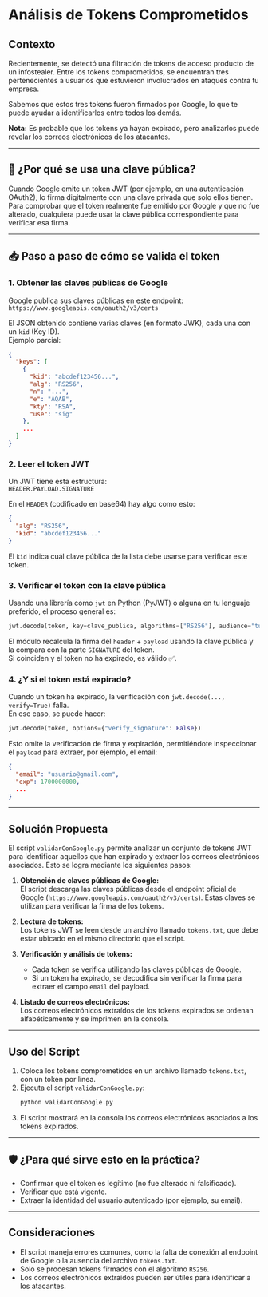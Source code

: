 # Análisis de Tokens Comprometidos

## Contexto

Recientemente, se detectó una filtración de tokens de acceso producto de un infostealer. Entre los tokens comprometidos, se encuentran tres pertenecientes a usuarios que estuvieron involucrados en ataques contra tu empresa.

Sabemos que estos tres tokens fueron firmados por Google, lo que te puede ayudar a identificarlos entre todos los demás.

**Nota:** Es probable que los tokens ya hayan expirado, pero analizarlos puede revelar los correos electrónicos de los atacantes.

---

## 🔐 ¿Por qué se usa una clave pública?

Cuando Google emite un token JWT (por ejemplo, en una autenticación OAuth2), lo firma digitalmente con una clave privada que solo ellos tienen.  
Para comprobar que el token realmente fue emitido por Google y que no fue alterado, cualquiera puede usar la clave pública correspondiente para verificar esa firma.

---

## 📥 Paso a paso de cómo se valida el token

### 1. Obtener las claves públicas de Google

Google publica sus claves públicas en este endpoint:  
`https://www.googleapis.com/oauth2/v3/certs`

El JSON obtenido contiene varias claves (en formato JWK), cada una con un `kid` (Key ID).  
Ejemplo parcial:

```json
{
  "keys": [
    {
      "kid": "abcdef123456...",
      "alg": "RS256",
      "n": "...",
      "e": "AQAB",
      "kty": "RSA",
      "use": "sig"
    },
    ...
  ]
}
```

### 2. Leer el token JWT

Un JWT tiene esta estructura:  
`HEADER.PAYLOAD.SIGNATURE`

En el `HEADER` (codificado en base64) hay algo como esto:

```json
{
  "alg": "RS256",
  "kid": "abcdef123456..."
}
```

El `kid` indica cuál clave pública de la lista debe usarse para verificar este token.

### 3. Verificar el token con la clave pública

Usando una librería como `jwt` en Python (PyJWT) o alguna en tu lenguaje preferido, el proceso general es:

```python
jwt.decode(token, key=clave_publica, algorithms=["RS256"], audience="tu_client_id")
```

El módulo recalcula la firma del `header` + `payload` usando la clave pública y la compara con la parte `SIGNATURE` del token.  
Si coinciden y el token no ha expirado, es válido ✅.

### 4. ¿Y si el token está expirado?

Cuando un token ha expirado, la verificación con `jwt.decode(..., verify=True)` falla.  
En ese caso, se puede hacer:

```python
jwt.decode(token, options={"verify_signature": False})
```

Esto omite la verificación de firma y expiración, permitiéndote inspeccionar el `payload` para extraer, por ejemplo, el email:

```json
{
  "email": "usuario@gmail.com",
  "exp": 1700000000,
  ...
}
```

---

## Solución Propuesta

El script `validarConGoogle.py` permite analizar un conjunto de tokens JWT para identificar aquellos que han expirado y extraer los correos electrónicos asociados. Esto se logra mediante los siguientes pasos:

1. **Obtención de claves públicas de Google:**  
   El script descarga las claves públicas desde el endpoint oficial de Google (`https://www.googleapis.com/oauth2/v3/certs`). Estas claves se utilizan para verificar la firma de los tokens.

2. **Lectura de tokens:**  
   Los tokens JWT se leen desde un archivo llamado `tokens.txt`, que debe estar ubicado en el mismo directorio que el script.

3. **Verificación y análisis de tokens:**  
   - Cada token se verifica utilizando las claves públicas de Google.
   - Si un token ha expirado, se decodifica sin verificar la firma para extraer el campo `email` del payload.

4. **Listado de correos electrónicos:**  
   Los correos electrónicos extraídos de los tokens expirados se ordenan alfabéticamente y se imprimen en la consola.

---

## Uso del Script

1. Coloca los tokens comprometidos en un archivo llamado `tokens.txt`, con un token por línea.
2. Ejecuta el script `validarConGoogle.py`:
   ```bash
   python validarConGoogle.py
   ```
3. El script mostrará en la consola los correos electrónicos asociados a los tokens expirados.

---

## 🛡️ ¿Para qué sirve esto en la práctica?

- Confirmar que el token es legítimo (no fue alterado ni falsificado).
- Verificar que está vigente.
- Extraer la identidad del usuario autenticado (por ejemplo, su email).

---

## Consideraciones

- El script maneja errores comunes, como la falta de conexión al endpoint de Google o la ausencia del archivo `tokens.txt`.
- Solo se procesan tokens firmados con el algoritmo `RS256`.
- Los correos electrónicos extraídos pueden ser útiles para identificar a los atacantes.

